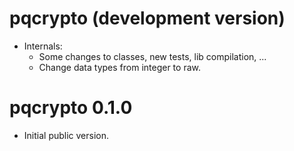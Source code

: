# pqcrypto (development version)

* Internals: 
  - Some changes to classes, new tests, lib compilation, ...
  - Change data types from integer to raw.

# pqcrypto 0.1.0

* Initial public version.
